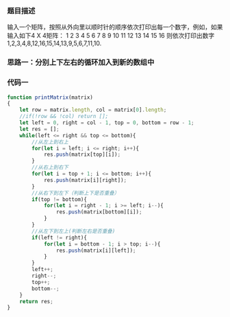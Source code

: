 ### 题目描述

输入一个矩阵，按照从外向里以顺时针的顺序依次打印出每一个数字，例如，如果输入如下4 X 4矩阵： 1 2 3 4 5 6 7 8 9 10 11 12 13 14 15 16 则依次打印出数字1,2,3,4,8,12,16,15,14,13,9,5,6,7,11,10.

### 思路一：分别上下左右的循环加入到新的数组中



### 代码一

```js
function printMatrix(matrix)
{
    let row = matrix.length, col = matrix[0].length;
    //if(!row && !col) return [];
    let left = 0, right = col - 1, top = 0, bottom = row - 1;
    let res = [];
    while(left <= right && top <= bottom){
        //从左上到右上
        for(let i = left; i <= right; i++){
            res.push(matrix[top][i]);
        }
        //从右上到右下
        for(let i = top + 1; i <= bottom; i++){
            res.push(matrix[i][right]);
        }
        //从右下到左下（判断上下是否重叠）
        if(top != bottom){
            for(let i = right - 1; i >= left; i--){
                res.push(matrix[bottom][i]);
            }
        }
        //从左下到左上(判断左右是否重叠)
        if(left != right){
            for(let i = bottom - 1; i > top; i--){
                res.push(matrix[i][left]);
            }
        }
        left++;
        right--;
        top++;
        bottom--;
    }
    return res;
}
```





